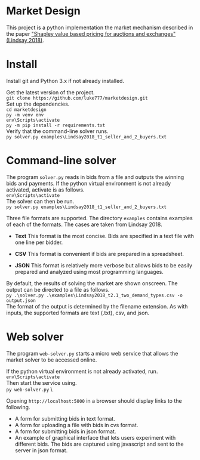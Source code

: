 # Market Design

This project is a python implementation the market mechanism described in the paper
["Shapley value based pricing for auctions and exchanges" (Lindsay 2018)](https://doi.org/10.1016/j.geb.2017.10.020).


# Install
Install git and Python 3.x if not already installed.

Get the latest version of the project. \
`git clone https://github.com/luke777/marketdesign.git` \
Set up the dependencies. \
`cd marketdesign` \
`py -m venv env` \
`env\Scripts\activate`\
`py -m pip install -r requirements.txt`\
Verify that the command-line solver runs. \
`py solver.py examples\Lindsay2018_t1_seller_and_2_buyers.txt`

# Command-line solver
The program `solver.py` reads in bids from a file and outputs the 
winning bids and payments.  If the python virtual environment is not already activated, activate is as follows. \
`env\Scripts\activate` \
The solver can then be run.  
`py solver.py examples\Lindsay2018_t1_seller_and_2_buyers.txt`

Three file formats are supported.
The directory `examples` contains examples of each of the formats.  The cases are taken from Lindsay 2018.

- **Text**  This format is the most concise.  Bids are specified in a text file
with one line per bidder.

- **CSV** This format is convenient if bids are prepared in a spreadsheet.

- **JSON**  This format is relatively more verbose but allows bids 
to be easily prepared and analyzed using most programming languages.

By default, the results of solving the market are shown onscreen.  The output can 
be directed to a file as follows. \
`py .\solver.py .\examples\Lindsay2018_t2.1_two_demand_types.csv -o output.json` \
The format of the output is determined by the filename extension.  As with inputs, 
the supported formats are text (.txt), csv, and json.

# Web solver
The program `web-solver.py` starts a micro web service that allows the 
market solver to be accessed online.

If the python virtual environment is not already activated, run.
`env\Scripts\activate` \
Then start the service using. \
`py web-solver.py` \

Opening `http://localhost:5000` in a browser should display links to the following. 
- A form for submitting bids in text format.
- A form for uploading a file with bids in cvs format.
- A form for submitting bids in json format.
- An example of graphical interface that lets users experiment 
with different bids.  The bids are captured using javascript
and sent to the server in json format.
